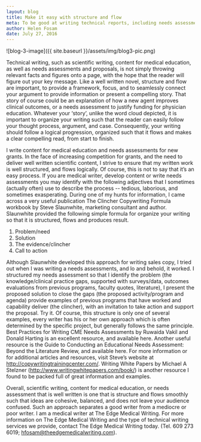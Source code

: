 ```yaml
---
layout: blog
title: Make it easy with structure and flow
meta: To be good at writing technical reports, including needs assessments, grant proposals, and content for continuing medical education, you really have to put yourself in the mindset of a fine chef.
author: Helen Fosam
date: July 27, 2016
---
```

![blog-3-image]({{ site.baseurl }}/assets/img/blog3-pic.png)

Technical writing, such as scientific writing, content for medical education, as well as needs assessments and proposals, is not simply throwing relevant facts and figures onto a page, with the hope that the reader will figure out your key message.  Like a well written novel, structure and flow are important, to provide a framework, focus, and to seamlessly connect your argument to provide information or present a compelling story. That story of course could be an explanation of how a new agent improves clinical outcomes, or a needs assessment to justify funding for physician education. Whatever your ‘story’, unlike the word cloud depicted, it is important to organize your writing such that the reader can easily follow your thought process, argument, and case. Consequently, your writing should follow a logical progression, organized such that it flows and makes a clear compelling read, from start to finish.

I write content for medical education and needs assessments for new grants. In the face of increasing competition for grants, and the need to deliver well written scientific content, I strive to ensure that my written work is well structured, and flows logically. Of course, this is not to say that it’s an easy process. If you are medical writer, develop content or write needs assessments you may identify with the following adjectives that I sometimes (actually often) use to describe the process -- tedious, laborious, and sometimes exasperating. During one of my hunts for information, I came across a very useful publication The Clincher Copywriting Formula workbook by Steve Slaunwhite, marketing consultant and author. Slaunwhite provided the following simple formula for organize your writing so that it is structured, flows and produces result. 

1.	Problem/need
2.	Solution
3.	The evidence/clincher
4.	Call to action

Although Slaunwhite developed this approach for writing sales copy, I tried out when I was writing a needs assessments, and lo and behold, it worked. I structured my needs assessment so that I identify the problem (the knowledge/clinical practice gaps, supported with surveys/data, outcomes evaluations from previous programs, faculty quotes, literature), I present the proposed solution to close the gaps (the proposed activity/program and agenda) provide examples of previous programs that have worked and capability deliver (the clincher), with an invitation to take action and support the proposal. Try it. Of course, this structure is only one of several examples, every writer has his or her own approach which is often determined by the specific project, but generally follows the same principle. Best Practices for Writing CME Needs Assessments by Ruwaida Vakil and Donald Harting is an excellent resource, and available here.  Another useful resource is the Guide to Conducting an Educational Needs Assessment: Beyond the Literature Review, and available here. For more information or for additional articles and resources, visit Steve’s website at http://copywritingtrainingcenter.com/. Writing White Papers by Michael A Stelzner (http://www.writingwhitepapers.com/book/) is another resource I found to be packed full of great information and examples. 

Overall, scientific writing, content for medical education, or needs assessment that is well written is one that is structure and flows smoothly such that ideas are cohesive, balanced, and does not leave your audience confused. Such an approach separates a good writer from a mediocre or poor writer. I am a medical writer at The Edge Medical Writing. For more information on The Edge Medical Writing and the type of technical writing services we provide, contact The Edge Medical Writing today. (Tel. 609 273 6019; hfosam@theedgemedicalwriting.com).


 
